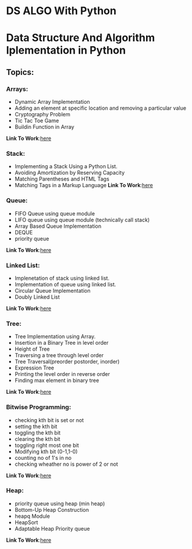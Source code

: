 
# DS ALGO With Python 
# Data Structure And Algorithm Iplementation in Python
 

## Topics:

### Arrays:
  - Dynamic Array Implementation
  - Adding an element at specific location and removing a particular value
  - Cryptography Problem
  - Tic Tac Toe Game
  - Buildin Function in Array

  **Link To Work**:[here](https://github.com/TanuAgrawal123/Complete-DS_Algo-with-Python/blob/master/array.ipynb)


### Stack:
  - Implementing a Stack Using a Python List.
  - Avoiding Amortization by Reserving Capacity
  - Matching Parentheses and HTML Tags
  - Matching Tags in a Markup Language
  **Link To Work**:[here](https://github.com/TanuAgrawal123/Complete-DS_Algo-with-Python/blob/master/stack.ipynb)


### Queue: 
  - FIFO Queue using queue module
  - LIFO queue using queue module (technically call stack)
  - Array Based Queue Implementation
  - DEQUE
  - priority queue
  
  **Link To Work**:[here](https://github.com/TanuAgrawal123/Complete-DS_Algo-with-Python/blob/master/queue.ipynb)

### Linked List:
  - Implenetation of stack using linked list.
  - Implementation of queue using linked list.
  - Circular Queue Implementation
  - Doubly Linked List

  **Link To Work**:[here](https://github.com/TanuAgrawal123/Complete-DS_Algo-with-Python/blob/master/linkedlist.ipynb)


### Tree:
  - Tree Implementation using Array.
  - Insertion in a Binary Tree in level order
  - Height of Tree
  - Traversing a tree through level order
  - Tree Traversal(preorder postorder, inorder)
  - Expression Tree
  - Printing the level order in reverse order
  - Finding max element in binary tree
   
  **Link To Work**:[here](https://github.com/TanuAgrawal123/Complete-DS_Algo-with-Python/blob/master/tree.ipynb)


### Bitwise Programming:
  - checking kth bit is set or not
  - setting the kth bit
  - toggling the kth bit
  - clearing the kth bit
  - toggling right most one bit
  - Modifying kth bit (0-1,1-0)
  - counting no of 1's in no
  - checking wheather no is power of 2 or not

  **Link To Work**:[here](https://github.com/TanuAgrawal123/Complete-DS_Algo-with-Python/blob/master/bitwise.ipynb)

### Heap:
  - priority queue using heap (min heap)
  - Bottom-Up Heap Construction
  - heapq Module
  - HeapSort
  - Adaptable Heap Priority queue
  
  **Link To Work**:[here](https://github.com/TanuAgrawal123/Complete-DS_Algo-with-Python/blob/master/heap.ipynb)
 
  

 



 









